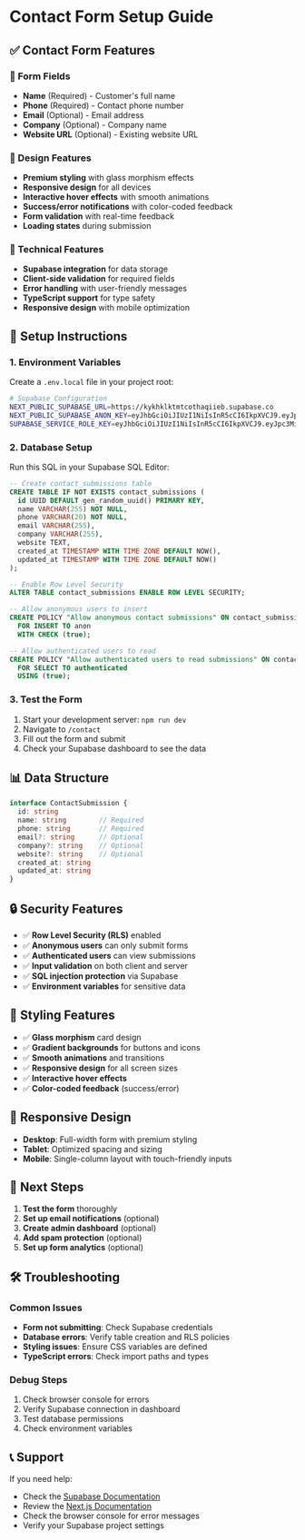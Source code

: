 # Contact Form Setup Guide

## ✅ **Contact Form Features**

### **📝 Form Fields**
- **Name** (Required) - Customer's full name
- **Phone** (Required) - Contact phone number
- **Email** (Optional) - Email address
- **Company** (Optional) - Company name
- **Website URL** (Optional) - Existing website URL

### **🎨 Design Features**
- **Premium styling** with glass morphism effects
- **Responsive design** for all devices
- **Interactive hover effects** with smooth animations
- **Success/error notifications** with color-coded feedback
- **Form validation** with real-time feedback
- **Loading states** during submission

### **🔧 Technical Features**
- **Supabase integration** for data storage
- **Client-side validation** for required fields
- **Error handling** with user-friendly messages
- **TypeScript support** for type safety
- **Responsive design** with mobile optimization

## 🚀 **Setup Instructions**

### **1. Environment Variables**
Create a `.env.local` file in your project root:

```bash
# Supabase Configuration
NEXT_PUBLIC_SUPABASE_URL=https://kykhklktmtcothaqiieb.supabase.co
NEXT_PUBLIC_SUPABASE_ANON_KEY=eyJhbGciOiJIUzI1NiIsInR5cCI6IkpXVCJ9.eyJpc3MiOiJzdXBhYmFzZSIsInJlZiI6Imt5a2hrbGt0bXRjb3RoYXFpaWViIiwicm9sZSI6ImFub24iLCJpYXQiOjE3NjEzMDcwNDYsImV4cCI6MjA3Njg4MzA0Nn0.9hcjMbp0KHDcU1ZmkTyfPUXrNLBLyLVCSspckusAqFA
SUPABASE_SERVICE_ROLE_KEY=eyJhbGciOiJIUzI1NiIsInR5cCI6IkpXVCJ9.eyJpc3MiOiJzdXBhYmFzZSIsInJlZiI6Imt5a2hrbGt0bXRjb3RoYXFpaWViIiwicm9sZSI6InNlcnZpY2Vfcm9sZSIsImlhdCI6MTc2MTMwNzA0NiwiZXhwIjoyMDc2ODgzMDQ2fQ.WzJNZ4vrQ8eWTIM9UP-ckRKg4ld1oF13zXAmDIlyh5c
```

### **2. Database Setup**
Run this SQL in your Supabase SQL Editor:

```sql
-- Create contact_submissions table
CREATE TABLE IF NOT EXISTS contact_submissions (
  id UUID DEFAULT gen_random_uuid() PRIMARY KEY,
  name VARCHAR(255) NOT NULL,
  phone VARCHAR(20) NOT NULL,
  email VARCHAR(255),
  company VARCHAR(255),
  website TEXT,
  created_at TIMESTAMP WITH TIME ZONE DEFAULT NOW(),
  updated_at TIMESTAMP WITH TIME ZONE DEFAULT NOW()
);

-- Enable Row Level Security
ALTER TABLE contact_submissions ENABLE ROW LEVEL SECURITY;

-- Allow anonymous users to insert
CREATE POLICY "Allow anonymous contact submissions" ON contact_submissions
  FOR INSERT TO anon
  WITH CHECK (true);

-- Allow authenticated users to read
CREATE POLICY "Allow authenticated users to read submissions" ON contact_submissions
  FOR SELECT TO authenticated
  USING (true);
```

### **3. Test the Form**
1. Start your development server: `npm run dev`
2. Navigate to `/contact`
3. Fill out the form and submit
4. Check your Supabase dashboard to see the data

## 📊 **Data Structure**

```typescript
interface ContactSubmission {
  id: string
  name: string        // Required
  phone: string       // Required
  email?: string      // Optional
  company?: string    // Optional
  website?: string    // Optional
  created_at: string
  updated_at: string
}
```

## 🔒 **Security Features**

- ✅ **Row Level Security (RLS)** enabled
- ✅ **Anonymous users** can only submit forms
- ✅ **Authenticated users** can view submissions
- ✅ **Input validation** on both client and server
- ✅ **SQL injection protection** via Supabase
- ✅ **Environment variables** for sensitive data

## 🎨 **Styling Features**

- ✅ **Glass morphism** card design
- ✅ **Gradient backgrounds** for buttons and icons
- ✅ **Smooth animations** and transitions
- ✅ **Responsive design** for all screen sizes
- ✅ **Interactive hover effects**
- ✅ **Color-coded feedback** (success/error)

## 📱 **Responsive Design**

- **Desktop**: Full-width form with premium styling
- **Tablet**: Optimized spacing and sizing
- **Mobile**: Single-column layout with touch-friendly inputs

## 🚀 **Next Steps**

1. **Test the form** thoroughly
2. **Set up email notifications** (optional)
3. **Create admin dashboard** (optional)
4. **Add spam protection** (optional)
5. **Set up form analytics** (optional)

## 🛠️ **Troubleshooting**

### **Common Issues**
- **Form not submitting**: Check Supabase credentials
- **Database errors**: Verify table creation and RLS policies
- **Styling issues**: Ensure CSS variables are defined
- **TypeScript errors**: Check import paths and types

### **Debug Steps**
1. Check browser console for errors
2. Verify Supabase connection in dashboard
3. Test database permissions
4. Check environment variables

## 📞 **Support**

If you need help:
- Check the [Supabase Documentation](https://supabase.com/docs)
- Review the [Next.js Documentation](https://nextjs.org/docs)
- Check the browser console for error messages
- Verify your Supabase project settings

